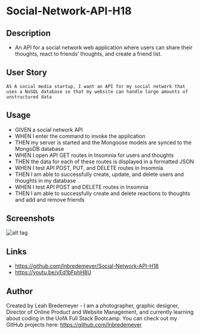 # Social-Network-API-H18

## Description
* An API for a social network web application where users can share their thoughts, react to friends’ thoughts, and create a friend list.

## User Story
```
AS A social media startup, I want an API for my social network that uses a NoSQL database so that my website can handle large amounts of unstructured data
```

## Usage
* GIVEN a social network API
* WHEN I enter the command to invoke the application
* THEN my server is started and the Mongoose models are synced to the MongoDB database
* WHEN I open API GET routes in Insomnia for users and thoughts
* THEN the data for each of these routes is displayed in a formatted JSON
* WHEN I test API POST, PUT, and DELETE routes in Insomnia
* THEN I am able to successfully create, update, and delete users and thoughts in my database
* WHEN I test API POST and DELETE routes in Insomnia
* THEN I am able to successfully create and delete reactions to thoughts and add and remove friends

## Screenshots
![alt tag](https://user-images.githubusercontent.com/99215212/180628505-f1c6c1b6-2bba-4e75-ab54-4a54d024a03a.png "screenshot")

## Links
* https://github.com/lnbredemeyer/Social-Network-API-H18
* https://youtu.be/vEd1bFphH8U

## Author
Created by Leah Bredemeyer - I am a photographer, graphic designer, Director of Online Product and Website Management, and currently learning about coding in the UofA Full Stack Bootcamp. You can check out my GitHub projects here: https://github.com/lnbredemeyer
